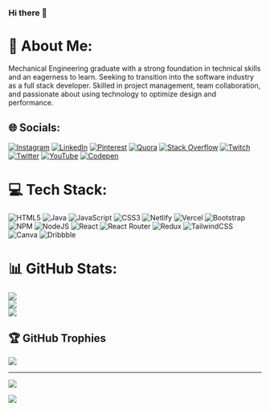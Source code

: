 ### Hi there 👋
# 💫 About Me:
Mechanical Engineering graduate with a strong foundation in technical skills and an eagerness to learn. Seeking to transition into the software industry as a full stack developer. Skilled in project management, team collaboration, and passionate about using technology to optimize design and performance.


## 🌐 Socials:
[![Instagram](https://img.shields.io/badge/Instagram-%23E4405F.svg?logo=Instagram&logoColor=white)](https://instagram.com/tauffique.khan) [![LinkedIn](https://img.shields.io/badge/LinkedIn-%230077B5.svg?logo=linkedin&logoColor=white)](https://linkedin.com/in/tauffique-raja) [![Pinterest](https://img.shields.io/badge/Pinterest-%23E60023.svg?logo=Pinterest&logoColor=white)](https://pinterest.com/tauffiqckeraja) [![Quora](https://img.shields.io/badge/Quora-%23B92B27.svg?logo=Quora&logoColor=white)](https://quora.com/profile/Taufique-Khan-10) [![Stack Overflow](https://img.shields.io/badge/-Stackoverflow-FE7A16?logo=stack-overflow&logoColor=white)](https://stackoverflow.com/users/21558756) [![Twitch](https://img.shields.io/badge/Twitch-%239146FF.svg?logo=Twitch&logoColor=white)](https://twitch.tv/raaavann) [![Twitter](https://img.shields.io/badge/Twitter-%231DA1F2.svg?logo=Twitter&logoColor=white)](https://twitter.com/tauffiqcke) [![YouTube](https://img.shields.io/badge/YouTube-%23FF0000.svg?logo=YouTube&logoColor=white)](https://youtube.com/@taufiquekhan9176) [![Codepen](https://img.shields.io/badge/Codepen-000000?style=for-the-badge&logo=codepen&logoColor=white)](https://codepen.io/Raaaavan) 

# 💻 Tech Stack:
![HTML5](https://img.shields.io/badge/html5-%23E34F26.svg?style=for-the-badge&logo=html5&logoColor=white) ![Java](https://img.shields.io/badge/java-%23ED8B00.svg?style=for-the-badge&logo=java&logoColor=white) ![JavaScript](https://img.shields.io/badge/javascript-%23323330.svg?style=for-the-badge&logo=javascript&logoColor=%23F7DF1E) ![CSS3](https://img.shields.io/badge/css3-%231572B6.svg?style=for-the-badge&logo=css3&logoColor=white) ![Netlify](https://img.shields.io/badge/netlify-%23000000.svg?style=for-the-badge&logo=netlify&logoColor=#00C7B7) ![Vercel](https://img.shields.io/badge/vercel-%23000000.svg?style=for-the-badge&logo=vercel&logoColor=white) ![Bootstrap](https://img.shields.io/badge/bootstrap-%23563D7C.svg?style=for-the-badge&logo=bootstrap&logoColor=white) ![NPM](https://img.shields.io/badge/NPM-%23000000.svg?style=for-the-badge&logo=npm&logoColor=white) ![NodeJS](https://img.shields.io/badge/node.js-6DA55F?style=for-the-badge&logo=node.js&logoColor=white) ![React](https://img.shields.io/badge/react-%2320232a.svg?style=for-the-badge&logo=react&logoColor=%2361DAFB) ![React Router](https://img.shields.io/badge/React_Router-CA4245?style=for-the-badge&logo=react-router&logoColor=white) ![Redux](https://img.shields.io/badge/redux-%23593d88.svg?style=for-the-badge&logo=redux&logoColor=white) ![TailwindCSS](https://img.shields.io/badge/tailwindcss-%2338B2AC.svg?style=for-the-badge&logo=tailwind-css&logoColor=white) ![Canva](https://img.shields.io/badge/Canva-%2300C4CC.svg?style=for-the-badge&logo=Canva&logoColor=white) ![Dribbble](https://img.shields.io/badge/Dribbble-EA4C89?style=for-the-badge&logo=dribbble&logoColor=white)
# 📊 GitHub Stats:
![](https://github-readme-stats.vercel.app/api?username=TaufiqueRaja&theme=dark&hide_border=false&include_all_commits=false&count_private=false)<br/>
![](https://github-readme-streak-stats.herokuapp.com/?user=TaufiqueRaja&theme=dark&hide_border=false)<br/>
![](https://github-readme-stats.vercel.app/api/top-langs/?username=TaufiqueRaja&theme=dark&hide_border=false&include_all_commits=false&count_private=false&layout=compact)

## 🏆 GitHub Trophies
![](https://github-profile-trophy.vercel.app/?username=TaufiqueRaja&theme=radical&no-frame=false&no-bg=true&margin-w=4)

---
[![](https://visitcount.itsvg.in/api?id=TaufiqueRaja&icon=0&color=0)](https://visitcount.itsvg.in)

<!-- Proudly created with GPRM ( https://gprm.itsvg.in ) -->
[![](https://visitcount.itsvg.in/api?id=TaufiqueRaja&label=Profile%20Views&color=12&pretty=true)](https://visitcount.itsvg.in)
